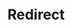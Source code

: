 ﻿---
layout: src/layouts/Redirect.astro
title: Redirect
redirect: https://yamldoc.liuyan.wang/docs/octopus-rest-api/examples/certificates/create-certificate
pubDate:  2023-01-01
navSearch: false
navSitemap: false
navMenu: false
---
